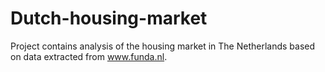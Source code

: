 # Dutch-housing-market
Project contains analysis of the housing market in The Netherlands based on data extracted from www.funda.nl. 
